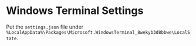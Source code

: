 # Windows Terminal Settings

Put the `settings.json` file under `%LocalAppData%\Packages\Microsoft.WindowsTerminal_8wekyb3d8bbwe\LocalState`.
